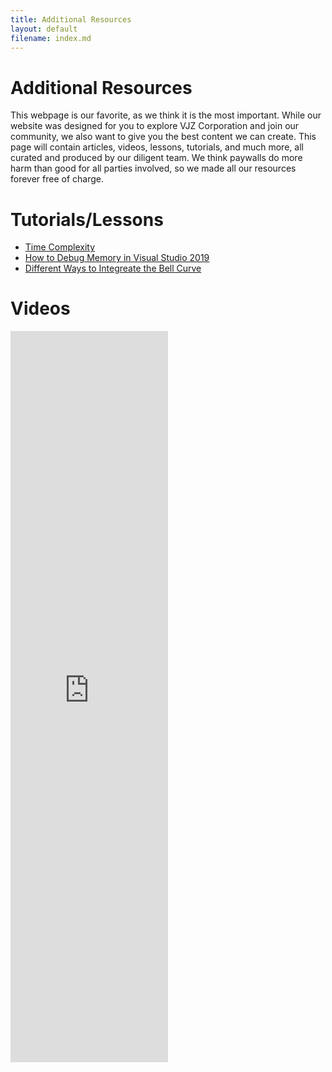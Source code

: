 ```yaml
---
title: Additional Resources
layout: default
filename: index.md
---
```


# Additional Resources
This webpage is our favorite, as we think it is the most important. While our website was designed for you to explore VJZ Corporation and join our community, we also want to give you the best content we can create. This page will contain articles, videos, lessons, tutorials, and much more, all curated and produced by our diligent team. We think paywalls do more harm than good for all parties involved, so we made all our resources forever free of charge.

# Tutorials/Lessons

- [Time Complexity](/resources/tutorials/time-complexity)
- [How to Debug Memory in Visual Studio 2019](/resources/tutorials/vs2019-debug)
- [Different Ways to Integreate the Bell Curve](/resources/tutorials/bell-curve-integration)

# Videos

<iframe width="50%" height="30%" src="https://www.youtube.com/embed/videoseries?list=PLS9wf5aMSL7pfjukp13Z9pATrpCKpppYW" title="YouTube video player" frameborder="0" allow="accelerometer; autoplay; clipboard-write; encrypted-media; gyroscope; picture-in-picture" allowfullscreen></iframe>
